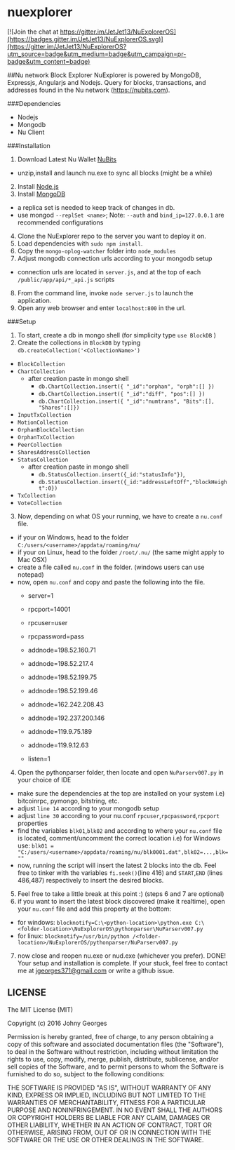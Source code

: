 nuexplorer
==========

[![Join the chat at https://gitter.im/JetJet13/NuExplorerOS](https://badges.gitter.im/JetJet13/NuExplorerOS.svg)](https://gitter.im/JetJet13/NuExplorerOS?utm_source=badge&utm_medium=badge&utm_campaign=pr-badge&utm_content=badge)

##Nu network Block Explorer
NuExplorer is powered by MongoDB, Expressjs, Angularjs and Nodejs. Query for blocks, transactions, and addresses found in the Nu network (https://nubits.com).

###Dependencies
- Nodejs
- Mongodb
- Nu Client

###Installation
1. Download Latest Nu Wallet [NuBits](https://nubits.com/download)
  - unzip,install and launch nu.exe to sync all blocks (might be a while)
2. Install [Node.js](https://nodejs.org/)
3. Install [MongoDB](https://mongodb.org/)
  - a replica set is needed to keep track of changes in db.
  - use mongod `--replSet <name>`; Note: `--auth` and `bind_ip=127.0.0.1` are recommended configurations
4. Clone the NuExplorer repo to the server you want to deploy it on.
5. Load dependencies with `sudo npm install`.
6. Copy the `mongo-oplog-watcher` folder into `node_modules`
7. Adjust mongodb connection urls according to your mongodb setup
  - connection urls are located in `server.js`, and at the top of each `/public/app/api/*_api.js` scripts 
8. From the command line, invoke `node server.js` to launch the application.
9. Open any web browser and enter `localhost:800` in the url. 

###Setup
1. To start, create a db in mongo shell (for simplicity type `use BlockDB` )
2. Create the collections in `BlockDB` by typing `db.createCollection('<CollectionName>')`
  - `BlockCollection`
  - `ChartCollection`
    - after creation paste in mongo shell
      - `db.ChartCollection.insert({ "_id":"orphan", "orph":[] })`
      - `db.ChartCollection.insert({ "_id":"diff", "pos":[] })`
      - `db.ChartCollection.insert({ "_id":"numtrans", "Bits":[], "Shares":[]})`
  - `InputTxCollection`
  - `MotionCollection`
  - `OrphanBlockCollection`
  - `OrphanTxCollection`
  - `PeerCollection`
  - `SharesAddressCollection`
  - `StatusCollection`
    - after creation paste in mongo shell 
      - `db.StatusCollection.insert({_id:"statusInfo"})`,
      - `db.StatusCollection.insert({_id:"addressLeftOff","blockHeight":0})`
  - `TxCollection`
  - `VoteCollection`
3. Now, depending on what OS your running, we have to create a `nu.conf` file.
  - if your on Windows, head to the folder `C:/users/<username>/appdata/roaming/nu/`
  - if your on Linux, head to the folder `/root/.nu/` (the same might apply to Mac OSX)
  - create a file called `nu.conf` in the folder. (windows users can use notepad)
  - now, open `nu.conf` and copy and paste the following into the file.
    - server=1                                                                      
                                                                                    
    - rpcport=14001                                                                       
    - rpcuser=user                                                                        
    - rpcpassword=pass                                                                    
                                                                                    
    - addnode=198.52.160.71                                                               
    - addnode=198.52.217.4                                                                
    - addnode=198.52.199.75                                                               
    - addnode=198.52.199.46                                                               
    - addnode=162.242.208.43                                                              
    - addnode=192.237.200.146                                                             
    - addnode=119.9.75.189                                                                
    - addnode=119.9.12.63                                                                 
    - listen=1 
4. Open the pythonparser folder, then locate and open `NuParserv007.py` in your choice of IDE
  - make sure the dependencies at the top are installed on your system i.e) bitcoinrpc, pymongo, bitstring, etc.
  - adjust `line 14` according to your mongodb setup
  - adjust `line 30` according to your nu.conf `rpcuser`,`rpcpassword`,`rpcport` properties
  - find the variables `blk01`,`blk02` and according to where your `nu.conf` file is located, comment/uncomment
    the correct location 
    i.e) for Windows use: `blk01 = "C:/users/<username>/appdata/roaming/nu/blk0001.dat",blk02=...,blk=""`
  - now, running the script will insert the latest 2 blocks into the db. Feel free to tinker with
    the variables `fi.seek()`(line 416) and `START`,`END` (lines 486,487) respectively to insert the desired blocks.
5. Feel free to take a little break at this point :) (steps 6 and 7 are optional)
6. if you want to insert the latest block discovered (make it realtime), open your `nu.conf` file and add this property 
at the bottom:
  - for windows: `blocknotify=C:\<python-location>\python.exe C:\<folder-location>\NuExplorerOS\pythonparser\NuParserv007.py`
  - for linux: `blocknotify=/usr/bin/python /<folder-location>/NuExplorerOS/pythonparser/NuParserv007.py`
7. now close and reopen nu.exe or nud.exe (whichever you prefer).
DONE! Your setup and installation is complete.
If your stuck, feel free to contact me at jgeorges371@gmail.com or write a github issue. 
 


LICENSE
----------------------------
The MIT License (MIT)

Copyright (c) 2016 Johny Georges

Permission is hereby granted, free of charge, to any person obtaining a copy of this software and associated documentation files (the "Software"), to deal in the Software without restriction, including without limitation the rights to use, copy, modify, merge, publish, distribute, sublicense, and/or sell copies of the Software, and to permit persons to whom the Software is furnished to do so, subject to the following conditions:

THE SOFTWARE IS PROVIDED "AS IS", WITHOUT WARRANTY OF ANY KIND, EXPRESS OR IMPLIED, INCLUDING BUT NOT LIMITED TO THE WARRANTIES OF MERCHANTABILITY, FITNESS FOR A PARTICULAR PURPOSE AND NONINFRINGEMENT. IN NO EVENT SHALL THE AUTHORS OR COPYRIGHT HOLDERS BE LIABLE FOR ANY CLAIM, DAMAGES OR OTHER LIABILITY, WHETHER IN AN ACTION OF CONTRACT, TORT OR OTHERWISE, ARISING FROM, OUT OF OR IN CONNECTION WITH THE SOFTWARE OR THE USE OR OTHER DEALINGS IN THE SOFTWARE.